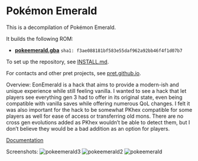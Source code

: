 # Pokémon Emerald

This is a decompilation of Pokémon Emerald.

It builds the following ROM:

* [**pokeemerald.gba**](https://datomatic.no-intro.org/index.php?page=show_record&s=23&n=1961) `sha1: f3ae088181bf583e55daf962a92bb46f4f1d07b7`

To set up the repository, see [INSTALL.md](INSTALL.md).

For contacts and other pret projects, see [pret.github.io](https://pret.github.io/).

Overview:
EonEmerald is a hack that aims to provide a modern-ish and unique experience while still feeling vanilla. I wanted to see a hack that let players see everything gen 3 had to offer in its original state, even being compatible with vanilla saves while offering numerous QoL changes. I felt it was also important for the hack to be somewhat PKhex compatible for some players as well for ease of access or transferring old mons. There are no cross gen evolutions added as PKhex wouldn’t be able to detect them, but I don’t believe they would be a bad addition as an option for players.

[Documentation](https://docs.google.com/spreadsheets/d/1yj5TozzPSPNKSLPYF_Enp_imiu_w8sLKDUQ6pJbPXzU/edit?gid=0#gid=0)

Screenshots:
![pokeemerald3](https://github.com/user-attachments/assets/27b59bdf-ff89-4502-a38f-1c11a1034a01)
![pokeemerald2](https://github.com/user-attachments/assets/48e63e80-16fc-44b5-9cbd-d243f0d210b6)
![pokeemerald](https://github.com/user-attachments/assets/966c6c8c-6985-4b23-baa2-1582861450e2)
